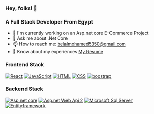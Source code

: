 ### Hey, folks!  👋

### A Full Stack Developer From Egypt

- 🔭 I'm currently working on an Asp.net core E-Commerce Project
- 💬 Ask me about .Net Core
- 📫 How to reach me: belalmohamed5350@gmail.com
- 📄 Know about my experiences <a href="https://drive.google.com/file/d/1e-CmoxZp-10-kEZRIVEpGQn-YOswAzPU/view?usp=sharing"> My Resume  </a>

### Frontend Stack

<p>
   <a target="_blank" rel="noopener noreferrer" href="https://camo.githubusercontent.com/725302ac530b30dcf46a7b734b171522324cdb0c2f4baf48f5806074dc581b91/68747470733a2f2f696d672e736869656c64732e696f2f62616467652f52656163742532302d2532333230323332612e7376673f6c6f676f3d7265616374266c6f676f436f6c6f723d253233363144414642"><img alt="React" src="https://camo.githubusercontent.com/725302ac530b30dcf46a7b734b171522324cdb0c2f4baf48f5806074dc581b91/68747470733a2f2f696d672e736869656c64732e696f2f62616467652f52656163742532302d2532333230323332612e7376673f6c6f676f3d7265616374266c6f676f436f6c6f723d253233363144414642" data-canonical-src="https://img.shields.io/badge/React%20-%2320232a.svg?logo=react&amp;logoColor=%2361DAFB" style="max-width:100%;"></a>
   <a target="_blank" rel="noopener noreferrer" href="https://camo.githubusercontent.com/7a48ad3028bc23b33e755e555609a4ccdd3ba1ef6fb92aa2214eea10e3b7e184/68747470733a2f2f696d672e736869656c64732e696f2f62616467652f4a6176615363726970742532302d2532334637444631452e7376673f6c6f676f3d6a617661736372697074266c6f676f436f6c6f723d626c61636b"><img alt="JavaScript" src="https://camo.githubusercontent.com/7a48ad3028bc23b33e755e555609a4ccdd3ba1ef6fb92aa2214eea10e3b7e184/68747470733a2f2f696d672e736869656c64732e696f2f62616467652f4a6176615363726970742532302d2532334637444631452e7376673f6c6f676f3d6a617661736372697074266c6f676f436f6c6f723d626c61636b" data-canonical-src="https://img.shields.io/badge/JavaScript%20-%23F7DF1E.svg?logo=javascript&amp;logoColor=black" style="max-width:100%;"></a>
   <a target="_blank" rel="noopener noreferrer" href="https://camo.githubusercontent.com/7cddeb568312f0ebc19929baf072724a8537f28da2dd29278c8bfa6867ab3e3f/68747470733a2f2f696d672e736869656c64732e696f2f62616467652f48544d4c2532302d2532334533344632362e7376673f6c6f676f3d68746d6c35266c6f676f436f6c6f723d7768697465"><img alt="HTML" src="https://camo.githubusercontent.com/7cddeb568312f0ebc19929baf072724a8537f28da2dd29278c8bfa6867ab3e3f/68747470733a2f2f696d672e736869656c64732e696f2f62616467652f48544d4c2532302d2532334533344632362e7376673f6c6f676f3d68746d6c35266c6f676f436f6c6f723d7768697465" data-canonical-src="https://img.shields.io/badge/HTML%20-%23E34F26.svg?logo=html5&amp;logoColor=white" style="max-width:100%;"></a>
   <a target="_blank" rel="noopener noreferrer" href="https://camo.githubusercontent.com/c8733604360c25e4cf34c8415bf9093104206dccd164b2a1cd7d1e2711d4d4f8/68747470733a2f2f696d672e736869656c64732e696f2f62616467652f4353532532302d2532333135373242362e7376673f6c6f676f3d63737333266c6f676f436f6c6f723d7768697465"><img alt="CSS" src="https://camo.githubusercontent.com/c8733604360c25e4cf34c8415bf9093104206dccd164b2a1cd7d1e2711d4d4f8/68747470733a2f2f696d672e736869656c64732e696f2f62616467652f4353532532302d2532333135373242362e7376673f6c6f676f3d63737333266c6f676f436f6c6f723d7768697465" data-canonical-src="https://img.shields.io/badge/CSS%20-%231572B6.svg?logo=css3&amp;logoColor=white" style="max-width:100%;"></a>
   <a target="_blank" rel="noopener noreferrer" href="https://camo.githubusercontent.com/c8733604360c25e4cf34c8415bf9093104206dccd164b2a1cd7d1e2711d4d4f8/68747470733a2f2f696d672e736869656c64732e696f2f62616467652f4353532532302d2532333135373242362e7376673f6c6f676f3d63737333266c6f676f436f6c6f723d7768697465"><img alt="boostrap" src="https://camo.githubusercontent.com/24c970c35793a721c1bb1ffe321d86d079fc5008412c4fd374e2a02f2befe9f9/68747470733a2f2f696d672e736869656c64732e696f2f62616467652f2d426f6f7473747261702d2532333536334437433f7374796c653d666c61742d737175617265266c6f676f3d626f6f747374726170266c6f676f436f6c6f723d7768697465" data-canonical-src="https://img.shields.io/badge/CSS%20-%231572B6.svg?logo=css3&amp;logoColor=white" style="max-width:100%;"></a>
</p>

### Backend Stack
<p>
   <a target="_blank" rel="noopener noreferrer" href="https://camo.githubusercontent.com/4fa049a8a2f73c2eae3c9cdd6f3d24ba4fd9a95b43c818ea0e1f4f3295444dbc/68747470733a2f2f696d672e736869656c64732e696f2f62616467652f2d4153502e4e4554253230436f72652d6666663f7374796c653d666c6174266c6f676f3d2e6e6574266c6f676f436f6c6f723d626c7565"><img alt="Asp.net core" src="https://camo.githubusercontent.com/4fa049a8a2f73c2eae3c9cdd6f3d24ba4fd9a95b43c818ea0e1f4f3295444dbc/68747470733a2f2f696d672e736869656c64732e696f2f62616467652f2d4153502e4e4554253230436f72652d6666663f7374796c653d666c6174266c6f676f3d2e6e6574266c6f676f436f6c6f723d626c7565" style="max-width:100%;"></a>
   <a target="_blank" rel="noopener noreferrer" href="https://camo.githubusercontent.com/db4325f1e9e588579516d6b1f9fedd1c5248644d8c5b9c1712169034a5b556de/68747470733a2f2f696d672e736869656c64732e696f2f62616467652f2d4153502e6e65742d3333333333333f7374796c653d666c6174266c6f676f3d52266c6f676f436f6c6f723d323736444333"><img alt="Asp.net Web Api 2" src="https://camo.githubusercontent.com/db4325f1e9e588579516d6b1f9fedd1c5248644d8c5b9c1712169034a5b556de/68747470733a2f2f696d672e736869656c64732e696f2f62616467652f2d4153502e6e65742d3333333333333f7374796c653d666c6174266c6f676f3d52266c6f676f436f6c6f723d323736444333" data-canonical-src="https://img.shields.io/badge/JavaScript%20-%23F7DF1E.svg?logo=javascript&amp;logoColor=black" style="max-width:100%;"></a>
   <a target="_blank" rel="noopener noreferrer" href="https://camo.githubusercontent.com/0e1f730f136d07f3138418bfadd75b682817cac05766f9ce5d0f86459889e1be/68747470733a2f2f696d672e736869656c64732e696f2f62616467652f2d4d6963726f736f667425323053514c2532305365727665722d3333333333333f7374796c653d666c6174266c6f676f3d4d6963726f736f667425323053514c253230536572766572266c6f676f436f6c6f723d434332393237"><img alt="Microsoft Sql Server" src="https://camo.githubusercontent.com/0e1f730f136d07f3138418bfadd75b682817cac05766f9ce5d0f86459889e1be/68747470733a2f2f696d672e736869656c64732e696f2f62616467652f2d4d6963726f736f667425323053514c2532305365727665722d3333333333333f7374796c653d666c6174266c6f676f3d4d6963726f736f667425323053514c253230536572766572266c6f676f436f6c6f723d434332393237" style="max-width:100%;"></a>
   <a target="_blank" rel="noopener noreferrer" href="https://camo.githubusercontent.com/c6a2941877bfa9f1e29bb21607af8ba21f30deca9d35316e0aea27d2082d7d67/68747470733a2f2f696d672e736869656c64732e696f2f62616467652f2e4e45542d456e746974792532304672616d65776f726b2d696e666f726d6174696f6e616c"><img alt="Entityframework" src="https://camo.githubusercontent.com/c6a2941877bfa9f1e29bb21607af8ba21f30deca9d35316e0aea27d2082d7d67/68747470733a2f2f696d672e736869656c64732e696f2f62616467652f2e4e45542d456e746974792532304672616d65776f726b2d696e666f726d6174696f6e616c" data-canonical-src="https://img.shields.io/badge/CSS%20-%231572B6.svg?logo=css3&amp;logoColor=white" style="max-width:100%;"></a>
</p>


